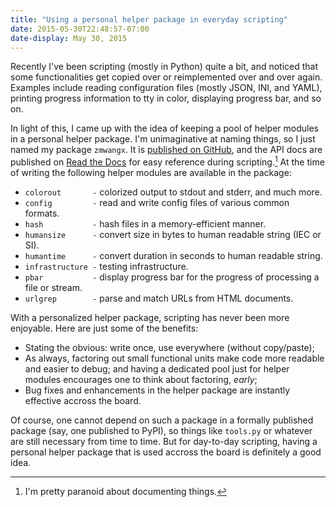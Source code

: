 ```yaml
---
title: "Using a personal helper package in everyday scripting"
date: 2015-05-30T22:48:57-07:00
date-display: May 30, 2015
---
```

Recently I've been scripting (mostly in Python) quite a bit, and noticed that some functionalities get copied over or reimplemented over and over again. Examples include reading configuration files (mostly JSON, INI, and YAML), printing progress information to tty in color, displaying progress bar, and so on.

In light of this, I came up with the idea of keeping a pool of helper modules in a personal helper package. I'm unimaginative at naming things, so I just named my package `zmwangx`. It is [published on GitHub](https://github.com/zmwangx/pyzmwangx), and the API docs are published on [Read the Docs](https://pyzmwangx.readthedocs.org) for easy reference during scripting.[^doc] At the time of writing the following helper modules are available in the package:

[^doc]: I'm pretty paranoid about documenting things.

* `colorout       -` colorized output to stdout and stderr, and much more.
* `config         -` read and write config files of various common formats.
* `hash           -` hash files in a memory-efficient manner.
* `humansize      -` convert size in bytes to human readable string (IEC or SI).
* `humantime      -` convert duration in seconds to human readable string.
* `infrastructure -` testing infrastructure.
* `pbar           -` display progress bar for the progress of processing a file or stream.
* `urlgrep        -` parse and match URLs from HTML documents.

With a personalized helper package, scripting has never been more enjoyable. Here are just some of the benefits:

* Stating the obvious: write once, use everywhere (without copy/paste);
* As always, factoring out small functional units make code more readable and easier to debug; and having a dedicated pool just for helper modules encourages one to think about factoring, *early*;
* Bug fixes and enhancements in the helper package are instantly effective accross the board.

Of course, one cannot depend on such a package in a formally published package (say, one published to PyPI), so things like `tools.py` or whatever are still necessary from time to time. But for day-to-day scripting, having a personal helper package that is used accross the board is definitely a good idea.
